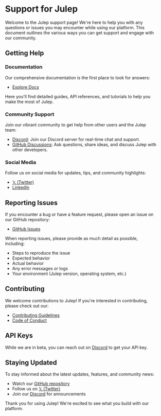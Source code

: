 # Support for Julep

Welcome to the Julep support page! We're here to help you with any questions or issues you may encounter while using our platform. This document outlines the various ways you can get support and engage with our community.

## Getting Help

### Documentation

Our comprehensive documentation is the first place to look for answers:

- [Explore Docs](https://docs.julep.ai)

Here you'll find detailed guides, API references, and tutorials to help you make the most of Julep.

### Community Support

Join our vibrant community to get help from other users and the Julep team:

- [Discord](https://discord.com/invite/JTSBGRZrzj): Join our Discord server for real-time chat and support.
- [GitHub Discussions](https://github.com/julep-ai/julep/discussions): Ask questions, share ideas, and discuss Julep with other developers.

### Social Media

Follow us on social media for updates, tips, and community highlights:

- [𝕏 (Twitter)](https://x.com/julep_ai)
- [LinkedIn](https://www.linkedin.com/company/julep-ai)

## Reporting Issues

If you encounter a bug or have a feature request, please open an issue on our GitHub repository:

- [GitHub Issues](https://github.com/julep-ai/julep/issues)

When reporting issues, please provide as much detail as possible, including:

- Steps to reproduce the issue
- Expected behavior
- Actual behavior
- Any error messages or logs
- Your environment (Julep version, operating system, etc.)

## Contributing

We welcome contributions to Julep! If you're interested in contributing, please check out our:

- [Contributing Guidelines](https://github.com/julep-ai/julep/blob/dev/.github/CONTRIBUTING.md)
- [Code of Conduct](https://github.com/julep-ai/julep/blob/main/CODE_OF_CONDUCT.md)

## API Keys

While we are in beta, you can reach out on [Discord](https://discord.com/invite/JTSBGRZrzj) to get your API key.

## Staying Updated

To stay informed about the latest updates, features, and community news:

- Watch our [GitHub repository](https://github.com/julep-ai/julep)
- Follow us on [𝕏 (Twitter)](https://x.com/julep_ai)
- Join our [Discord](https://discord.com/invite/JTSBGRZrzj) for announcements

Thank you for using Julep! We're excited to see what you build with our platform.
